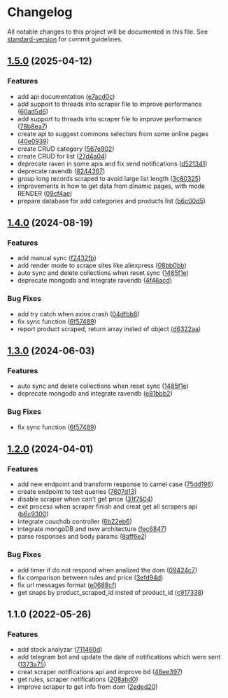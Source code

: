 # Changelog

All notable changes to this project will be documented in this file. See [standard-version](https://github.com/conventional-changelog/standard-version) for commit guidelines.

## [1.5.0](https://github.com/irf87/prices-scraper/compare/v1.4.0...v1.5.0) (2025-04-12)


### Features

* add api documentation ([e7acd0c](https://github.com/irf87/prices-scraper/commit/e7acd0c2b97d83a54f0a80245dd604f9dbca5a12))
* add support to threads into scraper file to improve performance ([60ad5d6](https://github.com/irf87/prices-scraper/commit/60ad5d6ca0dc8e52545a973825f1e76b5d6d1bcd))
* add support to threads into scraper file to improve performance ([78b8ea7](https://github.com/irf87/prices-scraper/commit/78b8ea715e505a72d55b290505c9107ce0db1ab6))
* create api to suggest commons selectors from some online pages ([40e0939](https://github.com/irf87/prices-scraper/commit/40e093992159d124d7718c41e3144e09637ef6c3))
* create CRUD category ([567e902](https://github.com/irf87/prices-scraper/commit/567e902168716f3148a002c9b14e28e2ac9a4f1f))
* create CRUD for list ([27d4a04](https://github.com/irf87/prices-scraper/commit/27d4a04027fc19af2f3b291d23919a3fd1442c53))
* deprecate raven in some apis and fix send notifications ([d521341](https://github.com/irf87/prices-scraper/commit/d521341bae945c6ec2952180dfc9a17d29e1bfb6))
* deprecate ravendb ([8244367](https://github.com/irf87/prices-scraper/commit/82443674f6ef6d23729194aad0f535871530b73c))
* group long records scraped to avoid large list length ([3c80325](https://github.com/irf87/prices-scraper/commit/3c80325128af7f7d8ed9b421b319e111ede93bfe))
* improvements in how to get data from dinamic pages, with mode RENDER ([09cf4ae](https://github.com/irf87/prices-scraper/commit/09cf4ae7f86092f4a14adec776a9ff7b5a967115))
* prepare database for add categories and products list ([b6c00d5](https://github.com/irf87/prices-scraper/commit/b6c00d5b8244e8a5ba5e24c9f59e4d52794cef23))

## [1.4.0](https://github.com/irf87/prices-scraper/compare/v1.3.0...v1.4.0) (2024-08-19)


### Features

* add manual sync ([f2432fb](https://github.com/irf87/prices-scraper/commit/f2432fbec084a5f524361b33e33666b905ac3ed8))
* add render mode to scrape sites like aliexpress ([08bb0bb](https://github.com/irf87/prices-scraper/commit/08bb0bb67c924d4e003da7c24097b8886621dc28))
* auto sync and delete collections when reset sync ([1485f1e](https://github.com/irf87/prices-scraper/commit/1485f1ed2f7dbb6c4ab98b5aa188b1a508030713))
* deprecate mongodb and integrate ravendb ([4f46acd](https://github.com/irf87/prices-scraper/commit/4f46acd2d4677400e01c3d4ce6bf8b3aec8ec92a))


### Bug Fixes

* add try catch when axios crash ([04dfbb8](https://github.com/irf87/prices-scraper/commit/04dfbb86b2ca5de3cdf2737157f5fa36f1f935ae))
* fix sync function ([6f57489](https://github.com/irf87/prices-scraper/commit/6f57489d56b9b9473b694b8bc7abe2a2a2b74b7c))
* report product scraped, return array insted of object ([d6322aa](https://github.com/irf87/prices-scraper/commit/d6322aa2683883f3b2d6d51c6297f8311d0af916))

## [1.3.0](https://github.com/irf87/prices-scraper/compare/v1.2.0...v1.3.0) (2024-06-03)


### Features

* auto sync and delete collections when reset sync ([1485f1e](https://github.com/irf87/prices-scraper/commit/1485f1ed2f7dbb6c4ab98b5aa188b1a508030713))
* deprecate mongodb and integrate ravendb ([e81bbb2](https://github.com/irf87/prices-scraper/commit/e81bbb2b267373b1aade335babf1f4f1820784f5))


### Bug Fixes

* fix sync function ([6f57489](https://github.com/irf87/prices-scraper/commit/6f57489d56b9b9473b694b8bc7abe2a2a2b74b7c))

## [1.2.0](https://github.com/irf87/prices-scraper/compare/v1.1.0...v1.2.0) (2024-04-01)


### Features

* add new endpoint and transform response to camel case ([75dd196](https://github.com/irf87/prices-scraper/commit/75dd1963110c91b1ee44fa08db62f67c3a9795cd))
* create endpoint to test queries ([7607d13](https://github.com/irf87/prices-scraper/commit/7607d13cb4d91246b35a7920dc68f72ecf45e4aa))
* disable scraper when can't get price ([31f7504](https://github.com/irf87/prices-scraper/commit/31f7504e6e3957c2f1cb69af44ad6655e44528f1))
* exit process when scraper finish and creat get all scrapers api ([b6c9300](https://github.com/irf87/prices-scraper/commit/b6c93001e6f1a1586d3326cd519bfbeafebbd666))
* integrate couchdb controller ([6b22eb6](https://github.com/irf87/prices-scraper/commit/6b22eb625d1f02f450c4844978cf2d9462b10dc1))
* integrate mongoDB and new architecture ([fec6847](https://github.com/irf87/prices-scraper/commit/fec68474a2638f633feacafe511d5b5a069ac25e))
* parse responses and body params ([8aff6e2](https://github.com/irf87/prices-scraper/commit/8aff6e2d519a59331db691a91c49ffacf0ad448a))


### Bug Fixes

* add timer if do not respond when analized the dom ([09424c7](https://github.com/irf87/prices-scraper/commit/09424c72cf0a2d27a9b5f0e8de194eb9f63340db))
* fix comparison between rules and price ([3efd94d](https://github.com/irf87/prices-scraper/commit/3efd94d7440e2ece74df022cd156f9ef8967f598))
* fix url messages format ([e0688cf](https://github.com/irf87/prices-scraper/commit/e0688cf40c36ff5cf53dbda72e686b2147779d66))
* get snaps by product_scraped_id insted of product_id ([c917338](https://github.com/irf87/prices-scraper/commit/c917338c1b78c0109d58c5e6a1deb51e23d8f956))

## 1.1.0 (2022-05-26)


### Features

* add stock analyzar ([711460d](https://github.com/irf87/prices-scraper/commit/711460dff14434cb2f8f82435c8c671223cdc910))
* add telegram bot and update the date of notifications which were sent ([1373a75](https://github.com/irf87/prices-scraper/commit/1373a7549584ac45785b8380db4dbe73d729c750))
* creat scraper notifications api and improve bd ([48ee397](https://github.com/irf87/prices-scraper/commit/48ee397408d3d85e5dc9db147bafb7762f80e7ce))
* get rules, scraper notifications ([208abd0](https://github.com/irf87/prices-scraper/commit/208abd0bb9966f8b6c05d815f7a4b32e073cd184))
* improve scraper to get info from dom ([2eded20](https://github.com/irf87/prices-scraper/commit/2eded204b6e935de1353f18aaa31ea46baf6b679))
